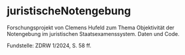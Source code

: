 # juristischeNotengebung
Forschungsprojekt von Clemens Hufeld zum Thema Objektivität der Notengebung im juristischen Staatsexamenssystem. Daten und Code.

Fundstelle: ZDRW 1/2024, S. 58 ff.
